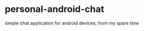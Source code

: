 personal-android-chat
=====================

simple chat application for android devices, from my spare time
